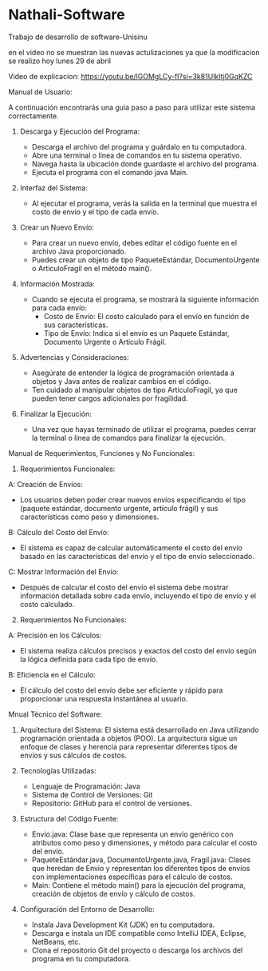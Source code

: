 # Nathali-Software
Trabajo de desarrollo de software-Unisinu

en el video no se muestran las nuevas actulizaciones ya que la modificacion se realizo hoy lunes 29 de abril

Video de explicacion: https://youtu.be/lGOMgLCy-fI?si=3k81UlkItj0GqKZC

Manual de Usuario:

A continuación encontrarás una guía paso a paso para utilizar este sistema correctamente.

1. Descarga y Ejecución del Programa:
   - Descarga el archivo del programa y guárdalo en tu computadora.
   - Abre una terminal o línea de comandos en tu sistema operativo.
   - Navega hasta la ubicación donde guardaste el archivo del programa.
   - Ejecuta el programa con el comando java Main.

2. Interfaz del Sistema:
   - Al ejecutar el programa, verás la salida en la terminal que muestra el costo de envío y el tipo de cada envío.

3. Crear un Nuevo Envío:
   - Para crear un nuevo envío, debes editar el código fuente en el archivo Java proporcionado.
   - Puedes crear un objeto de tipo PaqueteEstándar, DocumentoUrgente o ArticuloFragil en el método main().

4. Información Mostrada:
   - Cuando se ejecuta el programa, se mostrará la siguiente información para cada envío:
     - Costo de Envío: El costo calculado para el envío en función de sus características.
     - Tipo de Envío: Indica si el envío es un Paquete Estándar, Documento Urgente o Artículo Frágil.

5. Advertencias y Consideraciones:
   - Asegúrate de entender la lógica de programación orientada a objetos y Java antes de realizar cambios en el código.
   - Ten cuidado al manipular objetos de tipo ArticuloFragil, ya que pueden tener cargos adicionales por fragilidad.

6. Finalizar la Ejecución:
   - Una vez que hayas terminado de utilizar el programa, puedes cerrar la terminal o línea de comandos para finalizar la ejecución.
     

Manual de Requerimientos, Funciones y No Funcionales:


1. Requerimientos Funcionales:

A: Creación de Envíos:
   - Los usuarios deben poder crear nuevos envíos especificando el tipo (paquete estándar, documento urgente, artículo frágil) y sus características como peso y dimensiones.

B: Cálculo del Costo del Envío:
   - El sistema es capaz de calcular automáticamente el costo del envío basado en las características del envío y el tipo de envío seleccionado.

C: Mostrar Información del Envío:
   - Después de calcular el costo del envío el sistema debe mostrar información detallada sobre cada envío, incluyendo el tipo de envío y el costo calculado.

2. Requerimientos No Funcionales:

A: Precisión en los Cálculos:
   - El sistema realiza cálculos precisos y exactos del costo del envío según la lógica definida para cada tipo de envío.
     
B: Eficiencia en el Cálculo:
   - El cálculo del costo del envío debe ser eficiente y rápido para proporcionar una respuesta instantánea al usuario.
     

Mnual Técnico del Software:


1. Arquitectura del Sistema:
El sistema está desarrollado en Java utilizando programación orientada a objetos (POO). La arquitectura sigue un enfoque de clases y herencia para representar diferentes tipos de envíos y sus cálculos de costos.

2. Tecnologías Utilizadas:
   - Lenguaje de Programación: Java
   - Sistema de Control de Versiones: Git
   - Repositorio: GitHub para el control de versiones.

3. Estructura del Código Fuente:
   - Envio.java: Clase base que representa un envío genérico con atributos como peso y dimensiones, y método para calcular el costo del envío.
   - PaqueteEstándar.java, DocumentoUrgente.java, Fragil.java: Clases que heredan de Envio y representan los diferentes tipos de envíos con implementaciones específicas para el cálculo de costos.
   - Main: Contiene el método main() para la ejecución del programa, creación de objetos de envío y cálculo de costos.

4. Configuración del Entorno de Desarrollo:
   - Instala Java Development Kit (JDK) en tu computadora.
   - Descarga e instala un IDE compatible como IntelliJ IDEA, Eclipse, NetBeans, etc.
   - Clona el repositorio Git del proyecto o descarga los archivos del programa en tu computadora.

